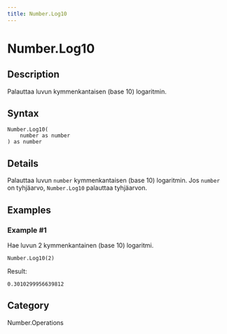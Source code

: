 ```yaml
---
title: Number.Log10
---
```


# Number.Log10


## Description

Palauttaa luvun kymmenkantaisen (base 10) logaritmin.


## Syntax

```powerquery
Number.Log10(
    number as number
) as number
```


## Details

Palauttaa luvun <code>number</code> kymmenkantaisen (base 10) logaritmin. Jos <code>number</code> on tyhjäarvo, <code>Number.Log10</code> palauttaa tyhjäarvon.


## Examples

### Example #1 
Hae luvun 2 kymmenkantainen (base 10) logaritmi.
```powerquery
Number.Log10(2)
```

Result: 
```powerquery
0.3010299956639812
```




## Category
Number.Operations
